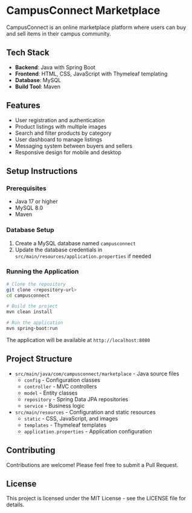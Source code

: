 # CampusConnect Marketplace

CampusConnect is an online marketplace platform where users can buy and sell items in their campus community.

## Tech Stack

- **Backend**: Java with Spring Boot
- **Frontend**: HTML, CSS, JavaScript with Thymeleaf templating
- **Database**: MySQL
- **Build Tool**: Maven

## Features

- User registration and authentication
- Product listings with multiple images
- Search and filter products by category
- User dashboard to manage listings
- Messaging system between buyers and sellers
- Responsive design for mobile and desktop

## Setup Instructions

### Prerequisites

- Java 17 or higher
- MySQL 8.0
- Maven

### Database Setup

1. Create a MySQL database named `campusconnect`
2. Update the database credentials in `src/main/resources/application.properties` if needed

### Running the Application

```bash
# Clone the repository
git clone <repository-url>
cd campusconnect

# Build the project
mvn clean install

# Run the application
mvn spring-boot:run
```

The application will be available at `http://localhost:8080`

## Project Structure

- `src/main/java/com/campusconnect/marketplace` - Java source files
  - `config` - Configuration classes
  - `controller` - MVC controllers
  - `model` - Entity classes
  - `repository` - Spring Data JPA repositories
  - `service` - Business logic
- `src/main/resources` - Configuration and static resources
  - `static` - CSS, JavaScript, and images
  - `templates` - Thymeleaf templates
  - `application.properties` - Application configuration

## Contributing

Contributions are welcome! Please feel free to submit a Pull Request.

## License

This project is licensed under the MIT License - see the LICENSE file for details.
